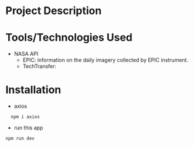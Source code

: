 # Project Description


# Tools/Technologies Used
- NASA API 
  - EPIC: information on the daily imagery collected by EPIC instrument.
  - TechTransfer: 

# Installation
- axios
``` 
  npm i axios
```
- run this app
```
npm run dev
```

